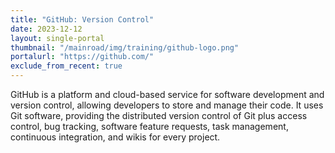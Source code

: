 ```yaml
---
title: "GitHub: Version Control"
date: 2023-12-12
layout: single-portal
thumbnail: "/mainroad/img/training/github-logo.png"
portalurl: "https://github.com/"
exclude_from_recent: true
---
```

GitHub is a platform and cloud-based service for software development and version control, allowing developers to store and manage their code. It uses Git software, providing the distributed version control of Git plus access control, bug tracking, software feature requests, task management, continuous integration, and wikis for every project.
